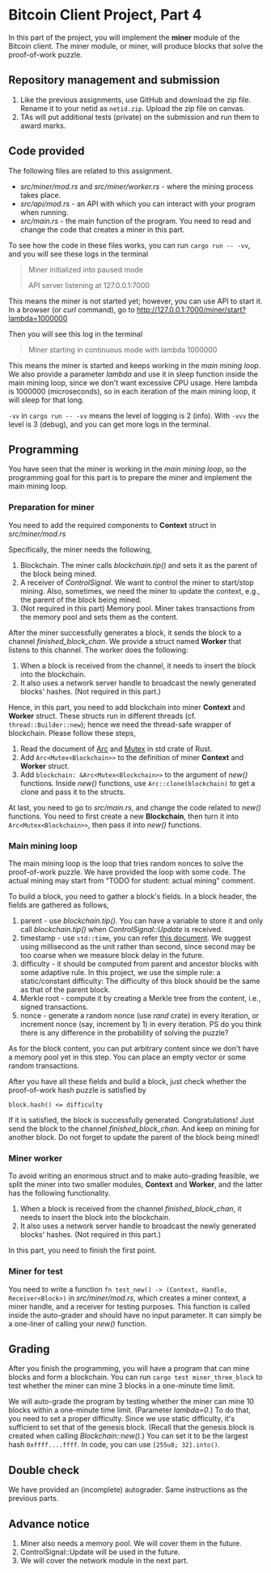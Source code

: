# Bitcoin Client Project, Part 4

In this part of the project, you will implement the **miner** module of the Bitcoin client. The miner module, or miner, will produce blocks that solve the proof-of-work puzzle.

## Repository management and submission

1. Like the previous assignments, use GitHub and download the zip file. Rename it to your netid as `netid.zip`. Upload the zip file on canvas.
2. TAs will put additional tests (private) on the submission and run them to award marks.

## Code provided
The following files are related to this assignment.
- *src/miner/mod.rs* and *src/miner/worker.rs* - where the mining process takes place.
- *src/api/mod.rs* - an API with which you can interact with your program when running.
- *src/main.rs* - the main function of the program. You need to read and change the code that creates a miner in this part.

To see how the code in these files works, you can run `cargo run -- -vv`, and you will see these logs in the terminal
> Miner initialized into paused mode
> 
> API server listening at 127.0.0.1:7000

This means the miner is not started yet; however, you can use API to start it. In a browser (or *curl* command), go to
http://127.0.0.1:7000/miner/start?lambda=1000000

Then you will see this log in the terminal
> Miner starting in continuous mode with lambda 1000000

This means the miner is started and keeps working in the *main mining loop*. We also provide a parameter *lambda* and use it in sleep function inside the main mining loop, since we don't want excessive CPU usage. Here lambda is 1000000 (microseconds), so in each iteration of the main mining loop, it will sleep for that long.

`-vv` in `cargo run -- -vv` means the level of logging is 2 (info). With `-vvv` the level is 3 (debug), and you can get more logs in the terminal.

## Programming

You have seen that the miner is working in the *main mining loop*, so the programming goal for this part is to prepare the miner and implement the main mining loop.

### Preparation for miner

You need to add the required components to **Context** struct in *src/miner/mod.rs*

Specifically, the miner needs the following,
1. Blockchain. The miner calls *blockchain.tip()* and sets it as the parent of the block being mined. 
2. A receiver of *ControlSignal*. We want to control the miner to start/stop mining. Also, sometimes, we need the miner to update the context, e.g., the parent of the block being mined. 
3. (Not required in this part) Memory pool. Miner takes transactions from the memory pool and sets them as the content.

After the miner successfully generates a block, it sends the block to a channel *finished_block_chan*. We provide a struct named **Worker** that listens to this channel. The worker does the following:
1. When a block is received from the channel, it needs to insert the block into the blockchain.
2. It also uses a network server handle to broadcast the newly generated blocks' hashes. (Not required in this part.)

Hence, in this part, you need to add blockchain into miner **Context** and **Worker** struct. These structs run in different threads (cf. `thread::Builder::new`); hence we need the thread-safe wrapper of blockchain. Please follow these steps,
1. Read the document of [Arc](https://doc.rust-lang.org/std/sync/struct.Arc.html) and [Mutex](https://doc.rust-lang.org/std/sync/struct.Mutex.html) in std crate of Rust.
2. Add `Arc<Mutex<Blockchain>>` to the definition of miner **Context** and **Worker** struct.
3. Add `blockchain: &Arc<Mutex<Blockchain>>` to the argument of *new()* functions. Inside *new()* functions, use `Arc::clone(blockchain)` to get a clone and pass it to the structs.

At last, you need to go to *src/main.rs*, and change the code related to *new()* functions. You need to first create a new **Blockchain**, then turn it into `Arc<Mutex<Blockchain>>`, then pass it into *new()* functions.


### Main mining loop

The main mining loop is the loop that tries random nonces to solve the proof-of-work puzzle. We have provided the loop with some code. The actual mining may start from "TODO for student: actual mining" comment.

To build a block, you need to gather a block's fields. In a block header, the fields are gathered as follows,
1. parent - use *blockchain.tip()*. You can have a variable to store it and only call *blockchain.tip()* when *ControlSignal::Update* is received.
2. timestamp - use `std::time`, you can refer [this document](https://doc.rust-lang.org/std/time/constant.UNIX_EPOCH.html). We suggest using millisecond as the unit rather than second, since second may be too coarse when we measure block delay in the future.
3. difficulty - it should be computed from parent and ancestor blocks with some adaptive rule. In this project, we use the simple rule: a static/constant difficulty: The difficulty of this block should be the same as that of the parent block.
4. Merkle root - compute it by creating a Merkle tree from the content, i.e., signed transactions.
5. nonce - generate a random nonce (use *rand* crate) in every iteration, or increment nonce (say, increment by 1) in every iteration. PS do you think there is any difference in the probability of solving the puzzle?

As for the block content, you can put arbitrary content since we don't have a memory pool yet in this step. You can place an empty vector or some random transactions.

After you have all these fields and build a block, just check whether the proof-of-work hash puzzle is satisfied by
```
block.hash() <= difficulty
```

If it is satisfied, the block is successfully generated. Congratulations! Just send the block to the channel *finished_block_chan*. And keep on mining for another block. Do not forget to update the parent of the block being mined!

### Miner worker
To avoid writing an enormous struct and to make auto-grading feasible, we split the miner into two smaller modules, **Context** and **Worker**, and the latter has the following functionality.
1. When a block is received from the channel *finished_block_chan*, it needs to insert the block into the blockchain.
2. It also uses a network server handle to broadcast the newly generated blocks' hashes. (Not required in this part.) 

In this part, you need to finish the first point.

### Miner for test
You need to write a function `fn test_new() -> (Context, Handle, Receiver<Block>)` in *src/miner/mod.rs*, which creates a miner context, a miner handle, and a receiver for testing purposes. This function is called inside the auto-grader and should have no input parameter. It can simply be a one-liner of calling your *new()* function.

## Grading

After you finish the programming, you will have a program that can mine blocks and form a blockchain. You can run `cargo test miner_three_block` to test whether the miner can mine 3 blocks in a one-minute time limit.

We will auto-grade the program by testing whether the miner can mine 10 blocks within a one-minute time limit. (Parameter *lambda=0*.) To do that, you need to set a proper difficulty. Since we use static difficulty, it's sufficient to set that of the genesis block. (Recall that the genesis block is created when calling *Blockchain::new()*.) You can set it to be the largest hash `0xffff....ffff`. In code, you can use `[255u8; 32].into()`.

## Double check
We have provided an (incomplete) autograder. Same instructions as the previous parts.

## Advance notice
1. Miner also needs a memory pool. We will cover them in the future.
2. ControlSignal::Update will be used in the future.
3. We will cover the network module in the next part.
